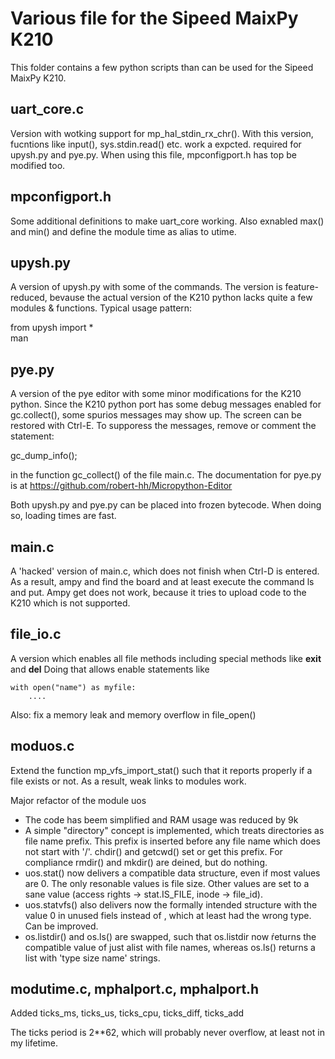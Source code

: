 # Various file for the Sipeed MaixPy K210

This folder contains a few python scripts than can be used for the Sipeed MaixPy K210.

## uart_core.c

Version with wotking support for mp_hal_stdin_rx_chr(). With this version, fucntions like
input(), sys.stdin.read() etc. work a expcted. required for upysh.py and pye.py. When using this file, mpconfigport.h has top be modified too.

## mpconfigport.h

Some additional definitions to make uart_core working. Also exnabled max() and min() and define the module time as alias to utime.

## upysh.py

A version of upysh.py with some of the commands. The version is feature-reduced, bevause
the actual version of the K210 python lacks quite a few modules & functions. Typical usage pattern:  

from upysh import *  
man

## pye.py

A version of the pye editor with some minor modifications for the K210 python. Since the
K210 python port has some debug messages enabled for gc.collect(), some spurios messages may show up. The screen can be restored with Ctrl-E. To supporess the messages, remove
or comment the statement: 

gc_dump_info();  

in the function gc_collect() of the file main.c. The documentation for pye.py is at https://github.com/robert-hh/Micropython-Editor

Both upysh.py and pye.py can  be placed into frozen bytecode. When doing so, loading
times are fast.

## main.c

A 'hacked' version of main.c, which does not finish when Ctrl-D is entered. As a result, 
ampy and find the board and at least execute the command ls and put. Ampy get does not work,
because it tries to upload code to the K210 which is not supported.

## file_io.c

 A version which enables all file methods including special methods like __exit__ and __del__ Doing that allows enable statements like  
 ```
 with open("name") as myfile:  
     ....
```
Also: fix a memory leak and memory overflow in file_open()

## moduos.c

Extend the function mp_vfs_import_stat() such that it reports properly
if a file exists or not. As a result, weak links to modules work. 

Major refactor of the module uos

- The code has beem simplified and RAM usage was reduced by 9k
- A simple "directory" concept is implemented, which treats directories
  as file name prefix. This prefix is inserted before any file name
  which does not start with '/'. chdir() and getcwd() set or get this
  prefix. For compliance rmdir() and mkdir() are deined, but do nothing.
- uos.stat() now delivers a compatible data structure, even if most values
  are 0. The only resonable values is file size. Other values are set
  to a sane value (access rights -> stat.IS_FILE, inode -> file_id).
- uos.statvfs() also delivers now the formally intended structure with
  the value 0 in unused fiels instead of <nil>, which at least had the
  wrong type. Can be improved.
- os.listdir() and os.ls() are swapped, such that os.listdir now ŕeturns
  the compatible value of just  alist with file names, whereas os.ls()
  returns a list with 'type size name' strings.   



## modutime.c, mphalport.c, mphalport.h

Added ticks_ms, ticks_us, ticks_cpu, ticks_diff, ticks_add

The ticks period is 2**62, which will probably never overflow, at least not in my lifetime. 
